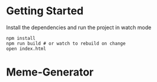 # Getting Started
Install the dependencies and run the project in watch mode
```
npm install
npm run build # or watch to rebuild on change
open index.html
```
# Meme-Generator
